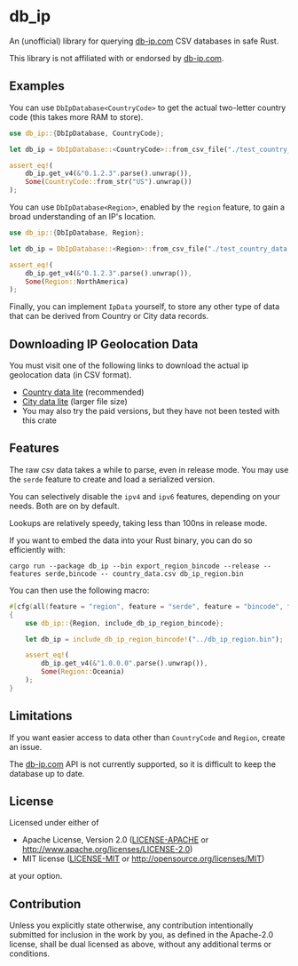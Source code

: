 # db_ip

An (unofficial) library for querying [db-ip.com](https://db-ip.com/) CSV databases in safe Rust.

This library is not affiliated with or endorsed by [db-ip.com](https://db-ip.com/).

## Examples

You can use `DbIpDatabase<CountryCode>` to get the actual two-letter country code (this takes more RAM to store).

```rust
use db_ip::{DbIpDatabase, CountryCode};

let db_ip = DbIpDatabase::<CountryCode>::from_csv_file("./test_country_data.csv").expect("you must download country_data.csv");

assert_eq!(
    db_ip.get_v4(&"0.1.2.3".parse().unwrap()),
    Some(CountryCode::from_str("US").unwrap())
);
```

You can use `DbIpDatabase<Region>`, enabled by the `region` feature, to gain a broad understanding of an IP's location.

```rust
use db_ip::{DbIpDatabase, Region};

let db_ip = DbIpDatabase::<Region>::from_csv_file("./test_country_data.csv").expect("you must download country_data.csv");

assert_eq!(
    db_ip.get_v4(&"0.1.2.3".parse().unwrap()),
    Some(Region::NorthAmerica)
);
```

Finally, you can implement `IpData` yourself, to store any other type of data that can be derived from Country or
City data records.

## Downloading IP Geolocation Data

You must visit one of the following links to download the actual ip geolocation data (in CSV format).

- [Country data lite](https://db-ip.com/db/download/ip-to-country-lite) (recommended)
- [City data lite](https://db-ip.com/db/download/ip-to-city-lite) (larger file size)
- You may also try the paid versions, but they have not been tested with this crate

## Features

The raw csv data takes a while to parse, even in release mode. You may use
the `serde` feature to create and load a serialized version.

You can selectively disable the `ipv4` and `ipv6` features, depending on your needs. Both are
on by default.

Lookups are relatively speedy, taking less than 100ns in release mode.

If you want to embed the data into your Rust binary, you can do so efficiently with:
```console
cargo run --package db_ip --bin export_region_bincode --release --features serde,bincode -- country_data.csv db_ip_region.bin
```

You can then use the following macro:
```rust
#[cfg(all(feature = "region", feature = "serde", feature = "bincode", feature = "ipv4", feature = "csv"))]
{
    use db_ip::{Region, include_db_ip_region_bincode};

    let db_ip = include_db_ip_region_bincode!("../db_ip_region.bin");

    assert_eq!(
        db_ip.get_v4(&"1.0.0.0".parse().unwrap()),
        Some(Region::Oceania)
    );
}
```

## Limitations

If you want easier access to data other than `CountryCode` and `Region`, create an issue.

The [db-ip.com](https://db-ip.com/) API is not currently supported, so it is difficult to
keep the database up to date.

## License

Licensed under either of

 * Apache License, Version 2.0
   ([LICENSE-APACHE](LICENSE-APACHE) or http://www.apache.org/licenses/LICENSE-2.0)
 * MIT license
   ([LICENSE-MIT](LICENSE-MIT) or http://opensource.org/licenses/MIT)

at your option.

## Contribution

Unless you explicitly state otherwise, any contribution intentionally submitted
for inclusion in the work by you, as defined in the Apache-2.0 license, shall be
dual licensed as above, without any additional terms or conditions.